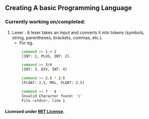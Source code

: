 ## Creating A basic Programming Language

### Currently working on/completed:

1. Lexer : A lexer takes an input and converts it into tokens (symbols, string, parentheses, brackets, commas, etc.).
   - For eg.
     ```bash
      command >> 1 + 2
      [INT: 1, PLUS, INT: 2]
     ```
     ```bash
      command >> 3/4
      [INT: 3, DIV, INT: 4]
     ```
     ```bash
      command >> 2.5 * 2.5
      [FLOAT: 2.5, MUL, FLOAT: 2.5]
     ```
     ```bash
      command >> 7 - $
      Invalid Character found: '$'
      File <stdin>, line 1
     ```

#### Licensed under [MIT License](License).
